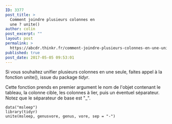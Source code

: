 ```yaml
---
ID: 3377
post_title: >
  Comment joindre plusieurs colonnes en
  une ? unite()
author: colin
post_excerpt: ""
layout: post
permalink: >
  https://abcdr.thinkr.fr/comment-joindre-plusieurs-colonnes-en-une-unite/
published: true
post_date: 2017-05-05 09:53:01
---
```

<p>Si vous souhaitez unifier plusieurs colonnes en une seule, faites appel à la fonction unite(), issue du package <em>tidyr</em>.
<p>Cette fonction prends en premier argument le nom de l'objet contenant le tableau, la colonne cible, les colonnes à lier, puis un éventuel séparateur. Notez que le séparateur de base est "_".
<pre><code>data("msleep")
library(tidyr)
unite(msleep, genusvore, genus, vore, sep = "-")</pre>